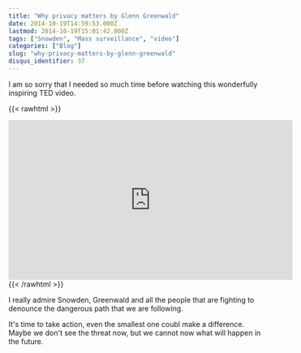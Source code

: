 ```yaml
---
title: "Why privacy matters by Glenn Greenwald"
date: 2014-10-19T14:59:53.000Z
lastmod: 2014-10-19T15:01:42.000Z
tags: ["Snowden", "Mass surveillance", "video"]
categories: ["Blog"]
slug: "why-privacy-matters-by-glenn-greenwald"
disqus_identifier: 37
---
```


I am so sorry that I needed so much time before watching this wonderfully inspiring TED video.

{{< rawhtml >}}
<iframe src="https://embed-ssl.ted.com/talks/glenn_greenwald_why_privacy_matters.html" width="560" height="315" frameborder="0" scrolling="no" webkitAllowFullScreen mozallowfullscreen allowFullScreen></iframe>
{{< /rawhtml >}}

I really admire Snowden, Greenwald and all the people that are fighting to denounce the dangerous path that we are following. 

It's time to take action, even the smallest one coubl make a difference. Maybe we don't see the threat now, but we cannot now what will happen in the future.